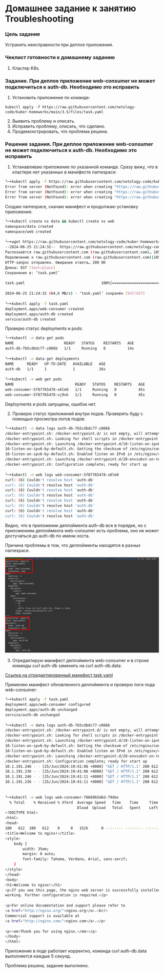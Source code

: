 # Домашнее задание к занятию Troubleshooting

### Цель задания

Устранить неисправности при деплое приложения.

### Чеклист готовности к домашнему заданию

1. Кластер K8s.

### Задание. При деплое приложение web-consumer не может подключиться к auth-db. Необходимо это исправить

1. Установить приложение по команде:
```shell
kubectl apply -f https://raw.githubusercontent.com/netology-code/kuber-homeworks/main/3.5/files/task.yaml
```
2. Выявить проблему и описать.
3. Исправить проблему, описать, что сделано.
4. Продемонстрировать, что проблема решена.

### Решение задания. При деплое приложение web-consumer не может подключиться к auth-db. Необходимо это исправить

1. Устанавливаю приложение по указанной команде. Сразу вижу, что в кластере нет указанных в манифесте namespace:

```bash
╰─➤kubectl apply -f https://raw.githubusercontent.com/netology-code/kuber-homeworks/main/3.5/files/task.yaml
Error from server (NotFound): error when creating "https://raw.githubusercontent.com/netology-code/kuber-homeworks/main/3.5/files/task.yaml": namespaces "web" not found
Error from server (NotFound): error when creating "https://raw.githubusercontent.com/netology-code/kuber-homeworks/main/3.5/files/task.yaml": namespaces "data" not found
Error from server (NotFound): error when creating "https://raw.githubusercontent.com/netology-code/kuber-homeworks/main/3.5/files/task.yaml": namespaces "data" not found
```

Создаю namespace, скачаю манифест и продолжаю установку приложения:

```bash
╰─➤kubectl create ns data && kubectl create ns web
namespace/data created
namespace/web created

╰─➤wget https://raw.githubusercontent.com/netology-code/kuber-homeworks/main/3.5/files/task.yaml
--2024-06-25 21:24:32--  https://raw.githubusercontent.com/netology-code/kuber-homeworks/main/3.5/files/task.yaml
Распознаётся raw.githubusercontent.com (raw.githubusercontent.com)… 185.199.110.133, 185.199.109.133, 185.199.111.133, ...
Подключение к raw.githubusercontent.com (raw.githubusercontent.com)|185.199.110.133|:443... соединение установлено.
HTTP-запрос отправлен. Ожидание ответа… 200 OK
Длина: 937 [text/plain]
Сохранение в: ‘task.yaml’

task.yaml                                   100%[========================================================================================>]     937  --.-KB/s    за 0s      

2024-06-25 21:24:32 (64,6 MB/s) - ‘task.yaml’ сохранён [937/937]

╰─➤kubectl apply -f task.yaml
deployment.apps/web-consumer created
deployment.apps/auth-db created
service/auth-db created
```

Проверю статус deployments и pods:

```bash
╰─➤kubectl -n data get pods
NAME                       READY   STATUS    RESTARTS   AGE
auth-db-7b5cdbdc77-z866b   1/1     Running   0          14s

╰─➤kubectl -n data get deployments
NAME      READY   UP-TO-DATE   AVAILABLE   AGE
auth-db   1/1     1            1           26s

╰─➤kubectl -n web get pods
NAME                            READY   STATUS    RESTARTS   AGE
web-consumer-5f87765478-x6lm9   1/1     Running   0          45s
web-consumer-5f87765478-xj9vk   1/1     Running   0          45s
```

Deployments и pods запущены, ошибок нет.

2. Проверю статус  приложений внутри подов. Проверять буду с помощью просмотра логов подов:

```bash
╰─➤kubectl -n data logs auth-db-7b5cdbdc77-z866b 
/docker-entrypoint.sh: /docker-entrypoint.d/ is not empty, will attempt to perform configuration
/docker-entrypoint.sh: Looking for shell scripts in /docker-entrypoint.d/
/docker-entrypoint.sh: Launching /docker-entrypoint.d/10-listen-on-ipv6-by-default.sh
10-listen-on-ipv6-by-default.sh: Getting the checksum of /etc/nginx/conf.d/default.conf
10-listen-on-ipv6-by-default.sh: Enabled listen on IPv6 in /etc/nginx/conf.d/default.conf
/docker-entrypoint.sh: Launching /docker-entrypoint.d/20-envsubst-on-templates.sh
/docker-entrypoint.sh: Configuration complete; ready for start up

╰─➤kubectl -n web logs web-consumer-5f87765478-x6lm9 
curl: (6) Couldn't resolve host 'auth-db'
curl: (6) Couldn't resolve host 'auth-db'
curl: (6) Couldn't resolve host 'auth-db'
curl: (6) Couldn't resolve host 'auth-db'
curl: (6) Couldn't resolve host 'auth-db'
curl: (6) Couldn't resolve host 'auth-db'
curl: (6) Couldn't resolve host 'auth-db'
curl: (6) Couldn't resolve host 'auth-db'
```

Видно, что в приложении деплоймента auth-db все в порядке, но с приложением деплоймента web-consumer есть проблема, оно не может достучаться до auth-db по имени хоста.

Причина проблемы в том, что деплойменты находятся в разных namespace.

![img01.png](img/img01.png)

3. Отредактирую манифест деплоймента web-consumer и в строке команды curl auth-db заменить на curl auth-db.data:

[Ссылка на отредактированный манифест task.yaml](src/task.yaml)

Применяю манифест обновленного деплоймента и проверю логи пода web-consumer:

```bash
╰─➤kubectl apply -f task.yaml
deployment.apps/web-consumer configured
deployment.apps/auth-db unchanged
service/auth-db unchanged

╰─➤kubectl -n data logs auth-db-7b5cdbdc77-z866b 
/docker-entrypoint.sh: /docker-entrypoint.d/ is not empty, will attempt to perform configuration
/docker-entrypoint.sh: Looking for shell scripts in /docker-entrypoint.d/
/docker-entrypoint.sh: Launching /docker-entrypoint.d/10-listen-on-ipv6-by-default.sh
10-listen-on-ipv6-by-default.sh: Getting the checksum of /etc/nginx/conf.d/default.conf
10-listen-on-ipv6-by-default.sh: Enabled listen on IPv6 in /etc/nginx/conf.d/default.conf
/docker-entrypoint.sh: Launching /docker-entrypoint.d/20-envsubst-on-templates.sh
/docker-entrypoint.sh: Configuration complete; ready for start up
10.1.191.246 - - [25/Jun/2024:19:41:06 +0000] "GET / HTTP/1.1" 200 612 "-" "curl/7.35.0" "-"
10.1.191.236 - - [25/Jun/2024:19:41:06 +0000] "GET / HTTP/1.1" 200 612 "-" "curl/7.35.0" "-"
10.1.191.246 - - [25/Jun/2024:19:41:11 +0000] "GET / HTTP/1.1" 200 612 "-" "curl/7.35.0" "-"
10.1.191.236 - - [25/Jun/2024:19:41:11 +0000] "GET / HTTP/1.1" 200 612 "-" "curl/7.35.0" "-"


╰─➤kubectl -n web logs web-consumer-76669b5d6d-79dmv 
  % Total    % Received % Xferd  Average Speed   Time    Time     Time  Current
                                 Dload  Upload   Total   Spent    Left  Speed
<!DOCTYPE html>
<html>
<head>
100   612  100   612    0     0   152k      0 --:--:-- --:--:-- --:--:--  597k
<title>Welcome to nginx!</title>
<style>
    body {
        width: 35em;
        margin: 0 auto;
        font-family: Tahoma, Verdana, Arial, sans-serif;
    }
</style>
</head>
<body>
<h1>Welcome to nginx!</h1>
<p>If you see this page, the nginx web server is successfully installed and
working. Further configuration is required.</p>

<p>For online documentation and support please refer to
<a href="http://nginx.org/">nginx.org</a>.<br/>
Commercial support is available at
<a href="http://nginx.com/">nginx.com</a>.</p>

<p><em>Thank you for using nginx.</em></p>
</body>
</html>
```

Приложение в поде работает корректно, команда curl auth-db.data выполняется каждые 5 секунд.

Проблема решена, задание выполнено.